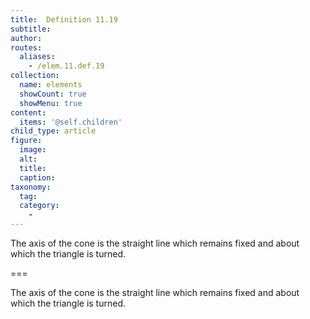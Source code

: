 ```yaml
---
title:  Definition 11.19
subtitle: 
author:
routes:
  aliases:
    - /elem.11.def.19
collection:
  name: elements
  showCount: true
  showMenu: true
content:
  items: '@self.children'
child_type: article
figure:
  image:
  alt:
  title:
  caption:
taxonomy:
  tag:
  category:
    - 
---
```


<p>The <hi rend="bold">axis of the cone</hi> is the straight line which remains fixed and about which the triangle is turned.</p>

===

<p>The <span class="bold">axis of the cone</span> is the straight line which remains fixed and about which the triangle is turned.</p>
